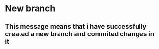 # New branch

## This message means that i have successfully created a new branch and commited changes in it
